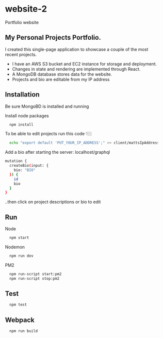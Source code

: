 # website-2

Portfolio website

## My Personal Projects Portfolio.

I created this single-page application to showcase a couple of the most recent projects.

- I have an AWS S3 bucket and EC2 instance for storage and deployment.
- Changes in state and rendering are implemented through React.
- A MongoDB database stores data for the website.
- Projects and bio are editable from my IP address

## Installation

Be sure MongoBD is installed and running

Install node packages

```bash
  npm install
```

To be able to edit projects run this code 👇🏼

```bash
  echo "export default 'PUT_YOUR_IP_ADDRESS';" >> client/mattsIpAddress.js
```

Add a bio after starting the server: localhost/graphql

```bash
mutation {
  createBio(input: {
    bio: "BIO"
  }) {
    id
    bio
  }
}
```

..then click on project descriptions or bio to edit

## Run

Node

```bash
  npm start
```

Nodemon

```bash
  npm run dev
```

PM2

```bash
  npm run-script start:pm2
  npm run-script stop:pm2
```

## Test

```bash
  npm test
```

## Webpack

```bash
  npm run build
```

